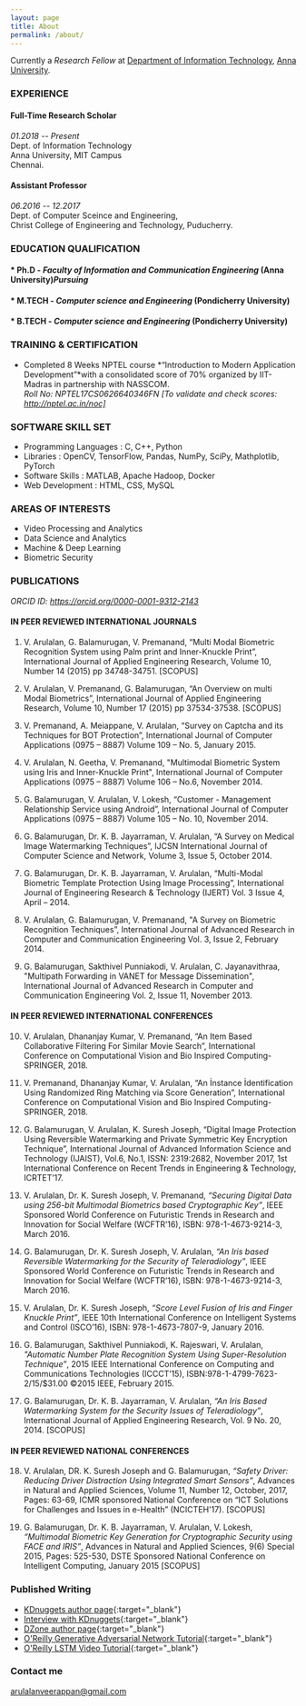 ```yaml
---
layout: page
title: About
permalink: /about/
---
```

Currently a *Research Fellow* at [Department of Information Technology](https://http://it.mitindia.edu/), [Anna University](https://www.annauniv.edu/).


### EXPERIENCE

#### Full-Time Research Scholar
*01.2018 -- Present* <br>
Dept. of Information Technology<br>
Anna University, MIT Campus<br>
Chennai.

#### Assistant Professor
*06.2016 -- 12.2017* <br>
Dept. of Computer Sceince and Engineering,<br>
Christ College of Engineering and Technology, Puducherry.<br>

<!--### Internships

<img src="/assets/clarifai.png" width="250">                    <img src="/assets/qualcomm.jpg" width="250">                     <img src="/assets/nrl.png" width="80">                     <img src="/assets/bu.gif" width="175"> -->
### EDUCATION QUALIFICATION

#### * Ph.D - *Faculty of Information and Communication Engineering* (Anna University)*Pursuing*
#### * M.TECH - *Computer science and Engineering* (Pondicherry University) 
#### * B.TECH - *Computer science and Engineering* (Pondicherry University) 

### TRAINING & CERTIFICATION

* Completed 8 Weeks NPTEL course *“Introduction to Modern Application Development”*with a consolidated score of 70% organized by IIT-Madras in partnership with NASSCOM. <br>
 *Roll No: NPTEL17CS0626640346FN [To validate and check scores: http://nptel.ac.in/noc]*

### SOFTWARE SKILL SET

* Programming Languages		:  C, C++, Python
* Libraries				    : OpenCV, TensorFlow, Pandas, NumPy, SciPy, Mathplotlib, PyTorch
* Software Skills			: MATLAB, Apache Hadoop, Docker
* Web Development		  	: HTML, CSS, MySQL

### AREAS OF INTERESTS

* Video Processing and Analytics
* Data Science and Analytics
* Machine & Deep Learning
* Biometric Security

###  PUBLICATIONS

*ORCID ID: https://orcid.org/0000-0001-9312-2143*

#### IN PEER REVIEWED INTERNATIONAL JOURNALS

1.	V. Arulalan, G. Balamurugan, V. Premanand, “Multi Modal Biometric Recognition System using Palm print and Inner-Knuckle Print”, International Journal of Applied Engineering Research, Volume 10, Number 14 (2015) pp 34748-34751. [SCOPUS]

2.	V. Arulalan, V. Premanand, G. Balamurugan, “An Overview on multi Modal Biometrics”, International Journal of Applied Engineering Research, Volume 10, Number 17 (2015) pp 37534-37538. [SCOPUS]

3.	V. Premanand, A. Meiappane, V. Arulalan, “Survey on Captcha and its Techniques for BOT Protection”, International Journal of Computer Applications (0975 – 8887) Volume 109 – No. 5, January 2015.

4.	V. Arulalan, N. Geetha, V. Premanand, "Multimodal Biometric System using Iris and Inner-Knuckle Print", International Journal of Computer Applications (0975 – 8887)  Volume 106 – No.6, November 2014.

5.	G. Balamurugan, V. Arulalan, V. Lokesh, “Customer - Management Relationship Service using Android”, International Journal of Computer Applications (0975 – 8887) Volume 105 – No. 10, November 2014.

6.	G. Balamurugan, Dr. K. B.  Jayarraman, V. Arulalan, “A Survey on Medical Image Watermarking Techniques”, IJCSN International Journal of Computer Science and Network, Volume 3, Issue 5, October 2014.

7.	G. Balamurugan, Dr. K. B. Jayarraman, V. Arulalan, “Multi-Modal Biometric Template Protection Using Image Processing”, International Journal of Engineering Research & Technology (IJERT) Vol. 3 Issue 4, April – 2014.

8.	V. Arulalan, G. Balamurugan, V. Premanand, "A Survey on Biometric Recognition Techniques”, International Journal of Advanced Research in Computer and Communication Engineering Vol. 3, Issue 2, February 2014.

9.	G. Balamurugan, Sakthivel Punniakodi, V. Arulalan, C. Jayanavithraa, "Multipath Forwarding in VANET for Message Dissemination", International Journal of Advanced Research in Computer and Communication Engineering Vol. 2, Issue 11, November 2013.


####  IN PEER REVIEWED INTERNATIONAL CONFERENCES

10.	V. Arulalan, Dhananjay Kumar, V. Premanand, “An Item Based Collaborative Filtering For Similar Movie Search”, International Conference on Computational Vision and Bio Inspired Computing-SPRINGER, 2018.

11.	V. Premanand, Dhananjay Kumar, V. Arulalan, “An İnstance İdentification Using Randomized Ring Matching via Score Generation”, International Conference on Computational Vision and Bio Inspired Computing-SPRINGER, 2018. 

12.	G. Balamurugan, V. Arulalan, K. Suresh Joseph, “Digital Image Protection Using Reversible Watermarking and Private Symmetric Key Encryption Technique”, International Journal of Advanced Information Science and Technology (IJAIST), Vol.6, No.1, ISSN: 2319:2682, November 2017, 1st International Conference on Recent Trends in Engineering & Technology, ICRTET’17.

13.	V. Arulalan, Dr. K. Suresh Joseph, V. Premanand, *“Securing Digital Data using 256-bit Multimodal Biometrics based Cryptographic Key”*, IEEE Sponsored World Conference on Futuristic Trends in Research and Innovation for Social Welfare (WCFTR’16), ISBN: 978-1-4673-9214-3, March 2016.

14.	G. Balamurugan, Dr. K. Suresh Joseph, V. Arulalan, *“An Iris based Reversible Watermarking for the Security of Teleradiology”*, IEEE Sponsored World Conference on Futuristic Trends in Research and Innovation for Social Welfare (WCFTR’16), ISBN: 978-1-4673-9214-3, March 2016.

15.	V. Arulalan, Dr. K. Suresh Joseph, *“Score Level Fusion of Iris and Finger Knuckle Print”*, IEEE 10th International Conference on Intelligent Systems and Control (ISCO’16), ISBN: 978-1-4673-7807-9, January 2016.

16.	G. Balamurugan, Sakthivel Punniakodi, K. Rajeswari, V. Arulalan, *"Automatic Number Plate Recognition System Using Super-Resolution Technique”*, 2015 IEEE International Conference on Computing and Communications Technologies (ICCCT’15), ISBN:978-1-4799-7623-2/15/$31.00 ©2015 IEEE, February 2015.

17.	G. Balamurugan, Dr. K. B. Jayarraman, V. Arulalan, *“An Iris Based Watermarking System for the Security Issues of Teleradiology”*, International Journal of Applied Engineering Research, Vol. 9 No. 20, 2014. [SCOPUS]


#### IN PEER REVIEWED NATIONAL CONFERENCES


18.	V. Arulalan, DR. K. Suresh Joseph and G. Balamurugan, *“Safety Driver: Reducing Driver Distraction Using Integrated Smart Sensors”*, Advances in Natural and Applied Sciences, Volume 11, Number 12, October, 2017, Pages: 63-69, ICMR sponsored National Conference on “ICT Solutions for Challenges and Issues in e-Health” (NCICTEH'17). [SCOPUS]

19.	G. Balamurugan, Dr. K. B. Jayarraman, V. Arulalan, V. Lokesh, *“Multimodal Biometric Key Generation for Cryptographic Security using FACE and IRIS”*, Advances in Natural and Applied Sciences, 9(6) Special 2015, Pages: 525-530, DSTE Sponsored National Conference on Intelligent Computing, January 2015 [SCOPUS]





<!--<img src="/assets/oreily.png">                    <img src="/assets/acmai.png">                     <img src="/assets/specialo.jpg" >                                                                    
<img src="/assets/reslife.png" >

* Author at O'Reilly Media 
* President(2018-2019), Vice President(2017-2018) of UCLA ACM Artificial Intelligence
* Peer Mentor with UCLA Engineering Mentorship Program 
* UCLA Lead Resident Assistant(2018-2019), UCLA Resident Assistant(2017-2018)-->

### Published Writing

* [KDnuggets author page](http://www.kdnuggets.com/author/adit-deshpande){:target="_blank"}
* [Interview with KDnuggets](http://www.kdnuggets.com/2016/10/top-blogger-interview-adit-deshpande.html){:target="_blank"}
* [DZone author page](https://dzone.com/users/2843746/adeshpande3.html){:target="_blank"}
* [O'Reilly Generative Adversarial Network Tutorial](https://www.oreilly.com/learning/generative-adversarial-networks-for-beginners){:target="_blank"}
* [O'Reilly LSTM Video Tutorial](https://www.oreilly.com/learning/perform-sentiment-analysis-with-lstms-using-tensorflow){:target="_blank"}

<!--### Teaching

As a former president of UCLA's ACM AI group, I've presented/co-presented on the following topics (with slides attached).

* [ACM AI Intro Meeting](http://bit.ly/2xw2T18){:target="_blank"}
* [Workshop #1: Linear Regression with Tensorflow](http://bit.ly/2hj5epX){:target="_blank"}
* [Workshop #2: Logistic Regression with Tensorflow](http://bit.ly/2ybSdZW){:target="_blank"}
* [Workshop #3: Pandas and Kaggle](http://bit.ly/2zN49gV){:target="_blank"}
* [Workshop #4: Neural Networks with Tensorflow](http://bit.ly/2yqN2W9){:target="_blank"}
* [Workshop #5: Multi Layer Neural Networks with Tensorflow](http://bit.ly/2zwwgUM){:target="_blank"}
* [Workshop #6: Convolutional Neural Networks with Tensorflow](https://docs.google.com/presentation/d/12uEAa9Tpm660ggIVKtoPpyhVC_N41uVO5itMNsXA1Y8/edit?usp=sharing){:target="_blank"}
* [Workshop #7: Recurrent Neural Networks with Tensorflow](https://docs.google.com/presentation/d/1MmU6mNhX0fuOE_z02bTtiXlgslRYSljuaU2OMatM7bg/edit?usp=sharing){:target="_blank"}

<img src="/assets/Workshop.jpg">



### Books I'd Highly Recommend

* *When Breath Becomes Air* - Paul Kalanithi
* *Option B* - Sheryl Sandberg
* *Quiet: The Power of Introverts in a World That Can't Stop Talking* - Susan Cain
* *Emotional Agility* - Susan David
* *Chasing the Scream* - Johann Hari
* *The Elegant Universe* - Brian Greene
* *10% Happier* - Dan Harris
* *Sapiens: A Brief History of Humankind* - Yuval Noah Harari 
* *Homo Deus: A Brief History of Tomorrow* - Yuval Noah Harari 
* *Born a Crime* - Trevor Noah
* *The Spirit Catches You and You Fall Down* - Anne Fadiman
* *Tuesdays with Morrie* - Mitch Albom
* *Out of Mao's Shadow: The Struggle for the Soul of a New China* - Philip P. Pan
* *Just Mercy* - Bryan Stevenson
-->

### Contact me

[arulalanveerappan@gmail.com](mailto:arulalanveerappan@gmail.com)
